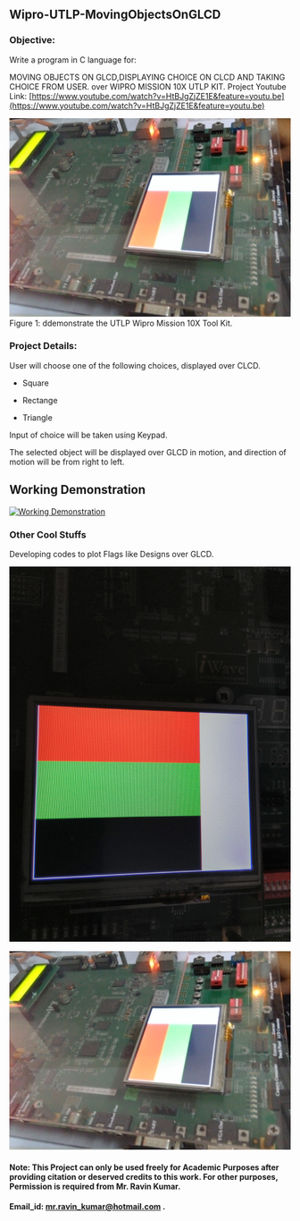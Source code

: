 ## Wipro-UTLP-MovingObjectsOnGLCD

### Objective:
Write a program in C language for:

MOVING OBJECTS ON GLCD,DISPLAYING CHOICE ON CLCD AND TAKING CHOICE FROM USER. over WIPRO MISSION 10X UTLP KIT.
Project Youtube Link: [https://www.youtube.com/watch?v=HtBJgZjZE1E&feature=youtu.be](https://www.youtube.com/watch?v=HtBJgZjZE1E&feature=youtu.be)

[![UTLP TOOLKIT](https://github.com/mr-ravin/Wipro-UTLP-MovingObjectsOnGLCD/blob/master/Colour_Control.jpg)](https://github.com/mr-ravin/Wipro-UTLP-MovingObjectsOnGLCD/blob/master/Colour_Control.jpg)
Figure 1: ddemonstrate the UTLP Wipro Mission 10X Tool Kit.

### Project Details:
User will choose one of the following choices, displayed over CLCD.

- Square

- Rectange

- Triangle

Input of choice will be taken using Keypad.

The selected object will be displayed over GLCD in motion, and direction of motion will be  from right to left.

## Working Demonstration

[![Working Demonstration](https://github.com/mr-ravin/Wipro-UTLP-MovingObjectsOnGLCD/blob/master/motion.gif)](https://www.youtube.com/watch?v=HtBJgZjZE1E&feature=youtu.be)

### Other Cool Stuffs

Developing codes to plot Flags like Designs over GLCD.

[![Flag Design](https://github.com/mr-ravin/Wipro-UTLP-MovingObjectsOnGLCD/blob/master/Colour_Pattern.jpg)](https://github.com/mr-ravin/Wipro-UTLP-MovingObjectsOnGLCD/blob/master/Colour_Pattern.jpg)

[![Flag Design](https://github.com/mr-ravin/Wipro-UTLP-MovingObjectsOnGLCD/blob/master/Colour_Control.jpg)](https://github.com/mr-ravin/Wipro-UTLP-MovingObjectsOnGLCD/blob/master/Colour_Control.jpg)

#### Note: This Project can only be used freely for Academic Purposes after providing citation or deserved credits to this work. For other purposes, Permission is required from Mr. Ravin Kumar. 
#### Email_id: mr.ravin_kumar@hotmail.com .
